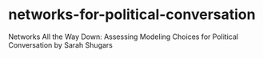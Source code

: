 # networks-for-political-conversation
Networks All the Way Down: Assessing Modeling Choices for Political Conversation by Sarah Shugars
